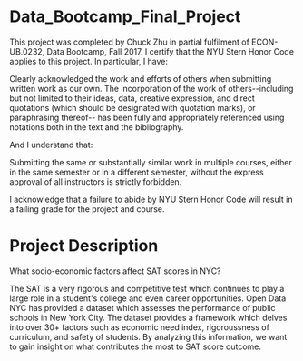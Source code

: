 # Data_Bootcamp_Final_Project

This project was completed by Chuck Zhu in partial fulfilment of ECON-UB.0232, Data Bootcamp, Fall 2017. I certify that the NYU Stern Honor Code applies to this project. In particular, I have:

Clearly acknowledged the work and efforts of others when submitting written work as our own. The incorporation of the work of others--including but not limited to their ideas, data, creative expression, and direct quotations (which should be designated with quotation marks), or paraphrasing thereof-- has been fully and appropriately referenced using notations both in the text and the bibliography.

And I understand that:

Submitting the same or substantially similar work in multiple courses, either in the same semester or in a different semester, without the express approval of all instructors is strictly forbidden.

I acknowledge that a failure to abide by NYU Stern Honor Code will result in a failing grade for the project and course.

# Project Description 

What socio-economic factors affect SAT scores in NYC?

The SAT is a very rigorous and competitive test which continues to play a large role in a student's college and even career opportunities. Open Data NYC has provided a dataset which assesses the performance of public schools in New York City. The dataset provides a framework which delves into over 30+ factors such as economic need index, rigoroussness of curriculum, and safety of students. By analyzing this information, we want to gain insight on what contributes the most to SAT score outcome.
